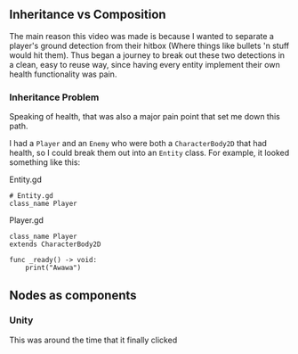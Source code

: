 ## Inheritance vs Composition

The main reason this video was made is because I wanted to separate a player's ground detection from their hitbox (Where things like bullets 'n stuff would hit them). Thus began a journey to break out these two detections in a clean, easy to reuse way, since having every entity implement their own health functionality was pain.


### Inheritance Problem

Speaking of health, that was also a major pain point that set me down this path.

I had a `Player` and an `Enemy` who were both a `CharacterBody2D` that had health, so I could break them out into an `Entity` class. For example, it looked something like this:


Entity.gd
```gdscript
# Entity.gd
class_name Player
```


Player.gd
```gdscript
class_name Player
extends CharacterBody2D

func _ready() -> void:
	print("Awawa")
```


## Nodes as components






### Unity

This was around the time that it finally clicked 

